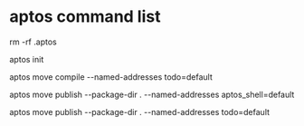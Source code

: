 # aptos command list

rm -rf .aptos

aptos init

aptos move compile --named-addresses todo=default

aptos move publish --package-dir .  --named-addresses aptos_shell=default

aptos move publish --package-dir .  --named-addresses todo=default
